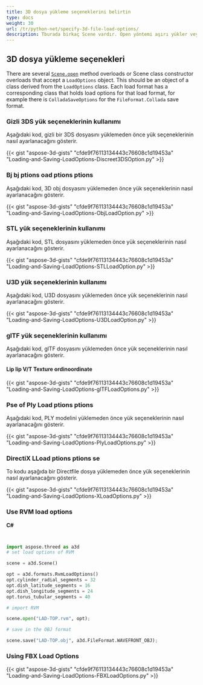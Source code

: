 ```yaml
---
title: 3D dosya yükleme seçeneklerini belirtin
type: docs
weight: 30
url: /tr/python-net/specify-3d-file-load-options/
description: Tburada birkaç Scene vardır. Open yöntemi aşırı yükler veya bir Load. ptions nesnesini kabul eden aşırı yükler. Each yük formatı, bu yük formatı için yük seçeneklerini tutan ilgili bir sınıfa sahiptir.
---
```

##  **3D dosya yükleme seçenekleri**
There are several [`Scene.open`](https://reference.aspose.com/3d/net/aspose.threed/scene) method overloads or Scene class constructor overloads that accept a `LoadOptions` object. This should be an object of a class derived from the `LoadOptions` class. Each load format has a corresponding class that holds load options for that load format, for example there is `ColladaSaveOptions` for the `FileFormat.Collada` save format.
###  **Gizli 3DS yük seçeneklerinin kullanımı**
Aşağıdaki kod, gizli bir 3DS dosyasını yüklemeden önce yük seçeneklerinin nasıl ayarlanacağını gösterir.

{{< gist "aspose-3d-gists" "cfde9f76113134443c76608c1d19453a" "Loading-and-Saving-LoadOptions-Discreet3DSOption.py" >}}
###  **Bj bj ptions oad ptions ptions**
Aşağıdaki kod, 3D obj dosyasını yüklemeden önce yük seçeneklerinin nasıl ayarlanacağını gösterir.

{{< gist "aspose-3d-gists" "cfde9f76113134443c76608c1d19453a" "Loading-and-Saving-LoadOptions-ObjLoadOption.py" >}}
###  **STL yük seçeneklerinin kullanımı**
Aşağıdaki kod, STL dosyasını yüklemeden önce yük seçeneklerinin nasıl ayarlanacağını gösterir.

{{< gist "aspose-3d-gists" "cfde9f76113134443c76608c1d19453a" "Loading-and-Saving-LoadOptions-STLLoadOption.py" >}}
###  **U3D yük seçeneklerinin kullanımı**
Aşağıdaki kod, U3D dosyasını yüklemeden önce yük seçeneklerinin nasıl ayarlanacağını gösterir.

{{< gist "aspose-3d-gists" "cfde9f76113134443c76608c1d19453a" "Loading-and-Saving-LoadOptions-U3DLoadOption.py" >}}
###  **glTF yük seçeneklerinin kullanımı**
Aşağıdaki kod, glTF dosyasını yüklemeden önce yük seçeneklerinin nasıl ayarlanacağını gösterir.
####  **Lip lip V/T Texture ordinoordinate**
{{< gist "aspose-3d-gists" "cfde9f76113134443c76608c1d19453a" "Loading-and-Saving-LoadOptions-glTFLoadOptions.py" >}}
###  **Pse of Ply Load ptions ptions**
Aşağıdaki kod, PLY modelini yüklemeden önce yük seçeneklerinin nasıl ayarlanacağını gösterir.

{{< gist "aspose-3d-gists" "cfde9f76113134443c76608c1d19453a" "Loading-and-Saving-LoadOptions-PlyLoadOptions.py" >}}
###  **DirectiX LLoad ptions ptions se**
To kodu aşağıda bir Directfile dosya yüklemeden önce yük seçeneklerinin nasıl ayarlanacağını gösterir.

{{< gist "aspose-3d-gists" "cfde9f76113134443c76608c1d19453a" "Loading-and-Saving-LoadOptions-XLoadOptions.py" >}}
###  **Use RVM load options**
**C#**

```py


import aspose.threed as a3d
# set load options of RVM

scene = a3d.Scene()

opt = a3d.formats.RvmLoadOptions()
opt.cylinder_radial_segments = 32
opt.dish_latitude_segments = 16
opt.dish_longitude_segments = 24
opt.torus_tubular_segments = 40

# import RVM

scene.open("LAD-TOP.rvm", opt);

# save in the OBJ format

scene.save("LAD-TOP.obj", a3d.FileFormat.WAVEFRONT_OBJ);

```

###  **Using FBX Load Options**
{{< gist "aspose-3d-gists" "cfde9f76113134443c76608c1d19453a" "Loading-and-Saving-LoadOptions-FBXLoadOptions.py" >}}
